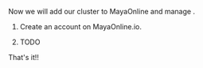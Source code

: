Now we will add our cluster to MayaOnline and manage .

1) Create an account on MayaOnline.io.

2) TODO

That's it!!
